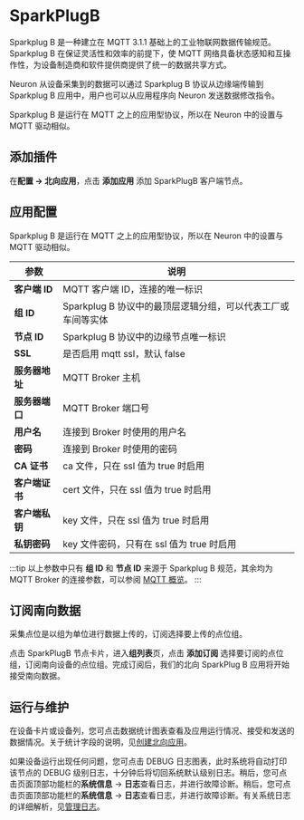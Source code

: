 # SparkPlugB

Sparkplug B 是一种建立在 MQTT 3.1.1 基础上的工业物联网数据传输规范。Sparkplug B 在保证灵活性和效率的前提下，使 MQTT 网络具备状态感知和互操作性，为设备制造商和软件提供商提供了统一的数据共享方式。

Neuron 从设备采集到的数据可以通过 Sparkplug B 协议从边缘端传输到 Sparkplug B 应用中，用户也可以从应用程序向 Neuron 发送数据修改指令。

Sparkplug B 是运行在 MQTT 之上的应用型协议，所以在 Neuron 中的设置与 MQTT 驱动相似。

## 添加插件

在**配置 -> 北向应用**，点击 **添加应用** 添加 SparkPlugB 客户端节点。

## 应用配置

Sparkplug B 是运行在 MQTT 之上的应用型协议，所以在 Neuron 中的设置与 MQTT 驱动相似。

|  参数         | 说明                                                         |
| ------------- | ------------------------------------------------------------ |
| **客户端 ID** | MQTT 客户端 ID，连接的唯一标识                                 |
| **组 ID**  | Sparkplug B 协议中的最顶层逻辑分组，可以代表工厂或车间等实体     |
| **节点 ID**   | Sparkplug B 协议中的边缘节点唯一标识                           |
| **SSL**       | 是否启用 mqtt ssl，默认 false                                 |
| **服务器地址**      | MQTT Broker 主机                                             |
| **服务器端口**      | MQTT Broker 端口号                                           |
| **用户名**  | 连接到 Broker 时使用的用户名                                  |
| **密码**  | 连接到 Broker 时使用的密码                                    |
| **CA 证书**        | ca 文件，只在 ssl 值为 true 时启用                            |
| **客户端证书**      | cert 文件，只在 ssl 值为 true 时启用                          |
| **客户端私钥**       | key 文件，只在 ssl 值为 true 时启用                           |
| **私钥密码**   | key 文件密码，只有在 ssl 值为 true 时启用                     |

:::tip
以上参数中只有 **组 ID** 和 **节点 ID** 来源于 Sparkplug B 规范，其余均为 MQTT Broker 的连接参数，可以参阅 [MQTT 概览](../mqtt/overview.md)。
:::

## 订阅南向数据

采集点位是以组为单位进行数据上传的，订阅选择要上传的点位组。

点击 SparkPlugB 节点卡片，进入**组列表**页，点击 **添加订阅** 选择要订阅的点位组，订阅南向设备的点位组。完成订阅后，我们的北向 SparkPlug B 应用将开始接受南向数据。

## 运行与维护

在设备卡片或设备列，您可点击数据统计图表查看及应用运行情况、接受和发送的数据情况。关于统计字段的说明，见[创建北向应用](../north-apps.md)。

如果设备运行出现任何问题，您可点击 DEBUG 日志图表，此时系统将自动打印该节点的 DEBUG 级别日志，十分钟后将切回系统默认级别日志。稍后，您可点击页面顶部功能栏的**系统信息** -> **日志**查看日志，并进行故障诊断。稍后，您可点击页面顶部功能栏的**系统信息** -> **日志**查看日志，并进行故障诊断。有关系统日志的详细解析，见[管理日志](../../../admin/log-management.md)。
